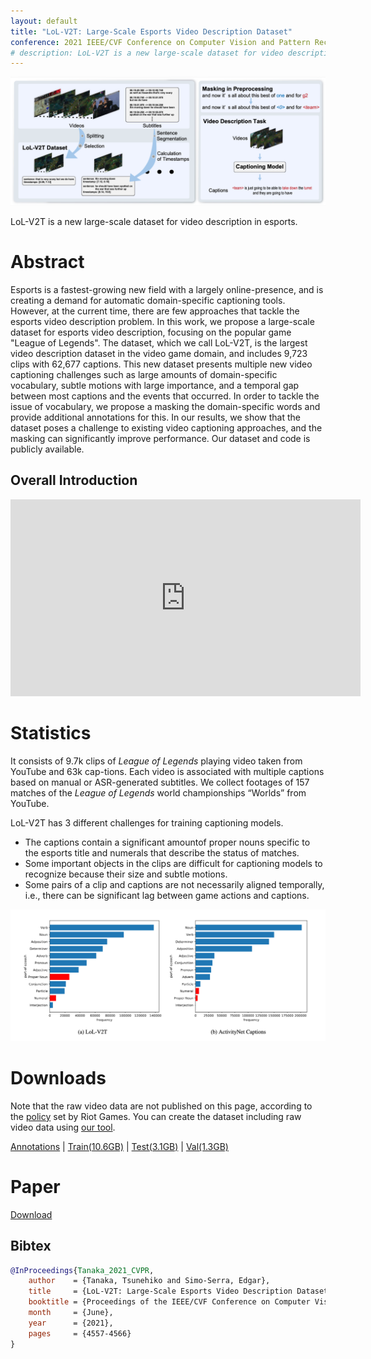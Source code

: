 ```yaml
---
layout: default
title: "LoL-V2T: Large-Scale Esports Video Description Dataset" 
conference: 2021 IEEE/CVF Conference on Computer Vision and Pattern Recognition (CVPR) Workshop
# description: LoL-V2T is a new large-scale dataset for video description in esports
---
```


![TEASER](src/images/teaser.png)

LoL-V2T is a new large-scale dataset for video description in esports.

# Abstract
Esports is a fastest-growing new field with a largely online-presence, and is creating a demand for automatic domain-specific captioning tools. However, at the current time, there are few approaches that tackle the esports video description problem. In this work, we propose a large-scale dataset for esports video description, focusing on the popular game "League of Legends". The dataset, which we call LoL-V2T, is the largest video description dataset in the video game domain, and includes 9,723 clips with 62,677 captions. This new dataset presents multiple new video captioning challenges such as large amounts of domain-specific vocabulary, subtle motions with large importance, and a temporal gap between most captions and the events that occurred. In order to tackle the issue of vocabulary, we propose a masking the domain-specific words and provide additional annotations for this. In our results, we show that the dataset poses a challenge to existing video captioning approaches, and the masking can significantly improve performance. Our dataset and code is publicly available. 

## Overall Introduction
<iframe width="560" height="315" src="https://www.youtube.com/embed/Lc8XV7_mUlE" title="YouTube video player" frameborder="0" allow="accelerometer; autoplay; clipboard-write; encrypted-media; gyroscope; picture-in-picture" allowfullscreen></iframe>

# Statistics

It consists of 9.7k clips of _League of Legends_ playing video taken from YouTube and 63k cap-tions. Each video is associated with multiple captions based on manual or ASR-generated subtitles.
We collect footages of 157 matches of the _League of Legends_ world championships “Worlds” from YouTube.

LoL-V2T has 3 different challenges for training captioning models.
* The captions contain a significant amountof proper nouns specific to the esports title and numerals that describe the status of matches.
* Some important objects in the clips are difficult for captioning models to recognize because their size and subtle motions.
* Some pairs of a clip and captions are not necessarily aligned temporally, i.e., there can be significant lag between game actions and captions.

![LoL-V2T PART OF SPEECH](src/images/pos_frequency.png)

# Downloads
Note that the raw video data are not published on this page, according to the [policy](https://www.riotgames.com/en/legal) set by Riot Games. You can create the dataset including raw video data using [our tool](https://github.com/Tsunehiko/create-lol-v2t).

[Annotations](https://esslab.jp/~tanaka/dataset/lol-v2t/annotations/annotations.tar.gz) | [Train(10.6GB)](https://esslab.jp/~tanaka/dataset/lol-v2t/train/train.tar.gz) | [Test(3.1GB)](https://esslab.jp/~tanaka/dataset/lol-v2t/test/test.tar.gz) | [Val(1.3GB)](https://esslab.jp/~tanaka/dataset/lol-v2t/val/valid.tar.gz)

# Paper
[Download](https://esslab.jp/publications/TanakaCVPRW2021.pdf)

## Bibtex

```bibtex
@InProceedings{Tanaka_2021_CVPR,
    author    = {Tanaka, Tsunehiko and Simo-Serra, Edgar},
    title     = {LoL-V2T: Large-Scale Esports Video Description Dataset},
    booktitle = {Proceedings of the IEEE/CVF Conference on Computer Vision and Pattern Recognition (CVPR) Workshops},
    month     = {June},
    year      = {2021},
    pages     = {4557-4566}
}
```
